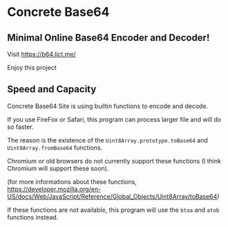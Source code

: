 # Concrete Base64

## Minimal Online Base64 Encoder and Decoder!

Visit https://b64.lict.me/

Enjoy this project

## Speed and Capacity

Concrete Base64 Site is using builtin functions to encode and decode.

If you use FireFox or Safari, this program can process larger file and will do so faster.

The reason is the existence of the `Uint8Array.prototype.toBase64` and `Uint8Array.fromBase64` functions.

Chromium or old browsers do not currently support these functions (I think Chromium will support these soon).

(for more informations about these functions, https://developer.mozilla.org/en-US/docs/Web/JavaScript/Reference/Global_Objects/Uint8Array/toBase64)

If these functions are not available, this program will use the `btoa` and `atob` functions instead.
